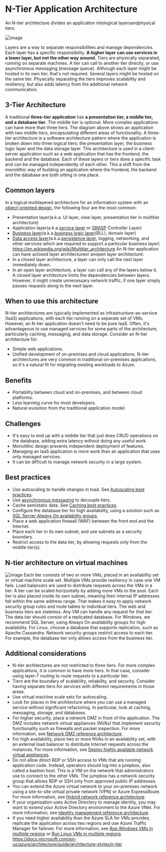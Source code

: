 # N-Tier Application Architecture

An N-tier architecture divides an application intological layersandphysical tiers.

![image](../../../media/Architecture-Guide_N-Tier-Application-Architecture-image1.jpg)

Layers are a way to separate responsibilities and manage dependencies. Each layer has a specific responsibility. **A higher layer can use services in a lower layer, but not the other way around.**
Tiers are physically separated, running on separate machines. A tier can call to another tier directly, or use asynchronous messaging (message queue). Although each layer might be hosted in its own tier, that's not required. Several layers might be hosted on the same tier. Physically separating the tiers improves scalability and resiliency, but also adds latency from the additional network communication.

## 3-Tier Architecture

A traditional **three-tier application** has **a presentation tier, a middle tier, and a database tier**. The middle tier is optional. More complex applications can have more than three tiers. The diagram above shows an application with two middle tiers, encapsulating different areas of functionality.
A three-tier architecture is a software architecture pattern where the application is broken down into three logical tiers: the presentation layer, the business logic layer and the data storage layer. This architecture is used in a client-server application such as a web application that has the frontend, the backend and the database. Each of these layers or tiers does a specific task and can be managed independently of each other. This a shift from the monolithic way of building an application where the frontend, the backend and the database are both sitting in one place.

## Common layers

In a logical multilayered architecture for an information system with an [object-oriented design](https://en.wikipedia.org/wiki/Object-oriented_design), the following four are the most common:

- Presentation layer(a.k.a. UI layer, view layer, presentation tier in multitier architecture)
- Application layer(a.k.a.[service layer](https://en.wikipedia.org/wiki/Service-oriented_architecture) or [GRASP](https://en.wikipedia.org/wiki/GRASP_(object-oriented_design)) Controller Layer)
- [Business layer](https://en.wikipedia.org/wiki/Business_layer)(a.k.a.[business logic layer](https://en.wikipedia.org/wiki/Business_logic_layer)(BLL), domain layer)
- [Data access layer](https://en.wikipedia.org/wiki/Data_access_layer)(a.k.a.[persistence layer](https://en.wikipedia.org/wiki/Persistence_layer), logging, networking, and other services which are required to support a particular business layer)
<https://en.wikipedia.org/wiki/Multitier_architecture>
An N-tier application can have aclosed layer architectureor anopen layer architecture:
- In a closed layer architecture, a layer can only call the next layer immediately down.
- In an open layer architecture, a layer can call any of the layers below it.
A closed layer architecture limits the dependencies between layers. However, it might create unnecessary network traffic, if one layer simply passes requests along to the next layer.

## When to use this architecture

N-tier architectures are typically implemented as infrastructure-as-service (IaaS) applications, with each tier running on a separate set of VMs. However, an N-tier application doesn't need to be pure IaaS. Often, it's advantageous to use managed services for some parts of the architecture, particularly caching, messaging, and data storage.
Consider an N-tier architecture for:

- Simple web applications.
- Unified development of on-premises and cloud applications.
N-tier architectures are very common in traditional on-premises applications, so it's a natural fit for migrating existing workloads to Azure.

## Benefits

- Portability between cloud and on-premises, and between cloud platforms.
- Less learning curve for most developers.
- Natural evolution from the traditional application model.

## Challenges

- It's easy to end up with a middle tier that just does CRUD operations on the database, adding extra latency without doing any useful work.
- Monolithic design prevents independent deployment of features.
- Managing an IaaS application is more work than an application that uses only managed services.
- It can be difficult to manage network security in a large system.

## Best practices

- Use autoscaling to handle changes in load. See [Autoscaling best practices](https://docs.microsoft.com/en-us/azure/architecture/best-practices/auto-scaling).
- Use [asynchronous messaging](https://docs.microsoft.com/en-us/azure/service-bus-messaging/service-bus-async-messaging) to decouple tiers.
- Cache semistatic data. See [Caching best practices](https://docs.microsoft.com/en-us/azure/architecture/best-practices/caching).
- Configure the database tier for high availability, using a solution such as [SQL Server Always On availability groups](https://docs.microsoft.com/en-us/sql/database-engine/availability-groups/windows/always-on-availability-groups-sql-server).
- Place a web application firewall (WAF) between the front end and the Internet.
- Place each tier in its own subnet, and use subnets as a security boundary.
- Restrict access to the data tier, by allowing requests only from the middle tier(s).

## N-tier architecture on virtual machines

![image](../../../media/Architecture-Guide_N-Tier-Application-Architecture-image2.jpg)
Each tier consists of two or more VMs, placed in an availability set or virtual machine scale set. Multiple VMs provide resiliency in case one VM fails. Load balancers are used to distribute requests across the VMs in a tier. A tier can be scaled horizontally by adding more VMs to the pool.
Each tier is also placed inside its own subnet, meaning their internal IP addresses fall within the same address range. That makes it easy to apply network security group rules and route tables to individual tiers.
The web and business tiers are stateless. Any VM can handle any request for that tier. The data tier should consist of a replicated database. For Windows, we recommend SQL Server, using Always On availability groups for high availability. For Linux, choose a database that supports replication, such as Apache Cassandra.
Network security groups restrict access to each tier. For example, the database tier only allows access from the business tier.

## Additional considerations

- N-tier architectures are not restricted to three tiers. For more complex applications, it is common to have more tiers. In that case, consider using layer-7 routing to route requests to a particular tier.
- Tiers are the boundary of scalability, reliability, and security. Consider having separate tiers for services with different requirements in those areas.
- Use virtual machine scale sets for autoscaling.
- Look for places in the architecture where you can use a managed service without significant refactoring. In particular, look at caching, messaging, storage, and databases.
- For higher security, place a network DMZ in front of the application. The DMZ includes network virtual appliances (NVAs) that implement security functionality such as firewalls and packet inspection. For more information, see [Network DMZ reference architecture](https://docs.microsoft.com/en-us/azure/architecture/reference-architectures/dmz/secure-vnet-dmz).
- For high availability, place two or more NVAs in an availability set, with an external load balancer to distribute Internet requests across the instances. For more information, see [Deploy highly available network virtual appliances](https://docs.microsoft.com/en-us/azure/architecture/reference-architectures/dmz/nva-ha).
- Do not allow direct RDP or SSH access to VMs that are running application code. Instead, operators should log into a jumpbox, also called a bastion host. This is a VM on the network that administrators use to connect to the other VMs. The jumpbox has a network security group that allows RDP or SSH only from approved public IP addresses.
- You can extend the Azure virtual network to your on-premises network using a site-to-site virtual private network (VPN) or Azure ExpressRoute. For more information, see [Hybrid network reference architecture](https://docs.microsoft.com/en-us/azure/architecture/reference-architectures/hybrid-networking/).
- If your organization uses Active Directory to manage identity, you may want to extend your Active Directory environment to the Azure VNet. For more information, see [Identity management reference architecture](https://docs.microsoft.com/en-us/azure/architecture/reference-architectures/identity/).
- If you need higher availability than the Azure SLA for VMs provides, replicate the application across two regions and use Azure Traffic Manager for failover. For more information, see [Run Windows VMs in multiple regions](https://docs.microsoft.com/en-us/azure/architecture/reference-architectures/n-tier/multi-region-sql-server) or [Run Linux VMs in multiple regions](https://docs.microsoft.com/en-us/azure/architecture/reference-architectures/n-tier/n-tier-cassandra).
<https://docs.microsoft.com/en-us/azure/architecture/guide/architecture-styles/n-tier>
